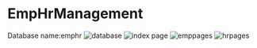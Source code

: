 # EmpHrManagement
Database name:emphr
![database](https://user-images.githubusercontent.com/121929885/215076348-bf00136e-b307-4aac-84f5-740dc04d9f34.jpg)
![index page](https://user-images.githubusercontent.com/121929885/215076424-b5ce9e26-79ef-41d5-b40f-a36f47dccced.jpg)
![emppages](https://user-images.githubusercontent.com/121929885/215076473-a9f92e60-1038-472c-9d80-29424f3b157f.jpg)
![hrpages](https://user-images.githubusercontent.com/121929885/215076512-23710dae-826c-40ee-a891-d456a7ed0a08.jpg)
